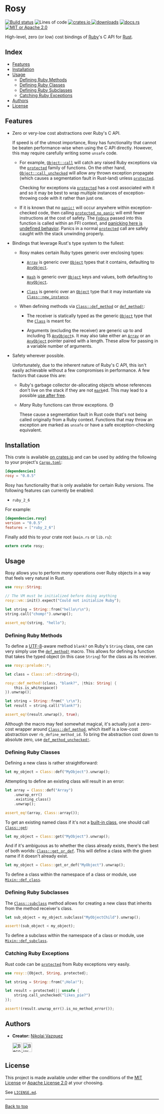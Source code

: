 # Rosy

[![Build status][travis-badge]][travis]
![Lines of code][loc-badge]
[![crates.io][crate-badge] ![downloads][dl-badge]][crate]
[![docs.rs][docs-badge]][docs]
[![MIT or Apache 2.0][license-badge]][license]

High-level, zero (or low) cost bindings of [Ruby]'s C API for [Rust].

## Index
- [Features](#features)
- [Installation](#installation)
- [Usage](#usage)
  - [Defining Ruby Methods](#defining-ruby-methods)
  - [Defining Ruby Classes](#defining-ruby-classes)
  - [Defining Ruby Subclasses](#defining-ruby-subclasses)
  - [Catching Ruby Exceptions](#catching-ruby-exceptions)
- [Authors](#authors)
- [License](#license)

## Features

- Zero or very-low cost abstractions over Ruby's C API.

  If speed is of the utmost importance, Rosy has functionality that cannot be
  beaten performance-wise when using the C API directly. However, this may
  require carefully writing some `unsafe` code.

  - For example, [`Object::call`] will catch any raised Ruby exceptions via
    the [`protected`] family of functions. On the other hand,
    [`Object::call_unchecked`] will allow any thrown exception propagate
    (which causes a segmentation fault in Rust-land) unless [`protected`].

    Checking for exceptions via [`protected`] has a cost associated
    with it and so it may be best to wrap multiple instances of
    exception-throwing code with it rather than just one.

  - If it is known that no [`panic!`] will occur anywhere within
    exception-checked code, then calling [`protected_no_panic`] will emit
    fewer instructions at the cost of safety. The [`FnOnce`] passed into this
    function is called within an FFI context, and [panicking here is undefined
    behavior][panic-ffi-ub]. Panics in a normal [`protected`] call are safely
    caught with the stack unwinding properly.

- Bindings that leverage Rust's type system to the fullest:

  - Rosy makes certain Ruby types generic over enclosing types:

    - [`Array`] is generic over [`Object`] types that it contains, defaulting to
      [`AnyObject`].

    - [`Hash`] is generic over [`Object`] keys and values, both defaulting to
      [`AnyObject`].

    - [`Class`] is generic over an [`Object`] type that it may instantiate via
      [`Class::new_instance`].

  - When defining methods via [`Class::def_method`] or [`def_method!`]:

    - The receiver is statically typed as the generic [`Object`] type that the
      [`Class`] is meant for.

    - Arguments (excluding the receiver) are generic up to and including 15
      [`AnyObject`]s. It may also take either an [`Array`] or an [`AnyObject`]
      pointer paired with a length. These allow for passing in a variable number
      of arguments.

- Safety wherever possible.

  Unfortunately, due to the inherent nature of Ruby's C API, this isn't easily
  achievable without a few compromises in performance. A few factors that cause
  this are:

  - Ruby's garbage collector de-allocating objects whose references don't live
    on the stack if they are not [`mark`]ed. This may lead to a possible [use
    after free].

  - _Many_ Ruby functions can throw exceptions. 😓

    These cause a segmentation fault in Rust code that's not being called
    originally from a Ruby context. Functions that may throw an exception are
    marked as `unsafe` or have a safe exception-checking equivalent.

## Installation

This crate is available [on crates.io][crate] and can be used by adding the
following to your project's [`Cargo.toml`]:

```toml
[dependencies]
rosy = "0.0.5"
```

Rosy has functionality that is only available for certain Ruby versions. The
following features can currently be enabled:

- `ruby_2_6`

For example:

```toml
[dependencies.rosy]
version = "0.0.5"
features = ["ruby_2_6"]
```

Finally add this to your crate root (`main.rs` or `lib.rs`):

```rust
extern crate rosy;
```

## Usage

Rosy allows you to perform _many_ operations over Ruby objects in a way that
feels very natural in Rust.

```rust
use rosy::String;

// The VM must be initialized before doing anything
rosy::vm::init().expect("Could not initialize Ruby");

let string = String::from("hello\r\n");
string.call("chomp!").unwrap();

assert_eq!(string, "hello");
```

### Defining Ruby Methods

To define a [UTF-8]-aware method `blank?` on Ruby's `String` class, one can very
simply use the [`def_method!`] macro. This allows for defining a function that
takes the typed object (in this case `String`) for the class as its receiver.

```rust
use rosy::prelude::*;

let class = Class::of::<String>();

rosy::def_method!(class, "blank?", |this: String| {
    this.is_whitespace()
}).unwrap();

let string = String::from(" \r\n");
let result = string.call("blank?");

assert_eq!(result.unwrap(), true);
```

Although the macro may feel somewhat magical, it's actually just a zero-cost
wrapper around [`Class::def_method`], which itself is a low-cost abstraction
over `rb_define_method_id`. To bring the abstraction cost down to absolute zero,
use [`def_method_unchecked!`].

### Defining Ruby Classes

Defining a new class is rather straightforward:

```rust
let my_object = Class::def("MyObject").unwrap();
```

Attempting to define an existing class will result in an error:

```rust
let array = Class::def("Array")
    .unwrap_err()
    .existing_class()
    .unwrap();

assert_eq!(array, Class::array());
```

To get an existing named class if it's not a
[built-in class](https://docs.rs/rosy/0.0.5/rosy/struct.Class.html#impl-1),
one should call [`Class::get`]:

```rust
let my_object = Class::get("MyObject").unwrap();
```

And if it's ambiguous as to whether the class already exists, there's the best
of both worlds: [`Class::get_or_def`]. This will define a class with the given
name if it doesn't already exist.

```rust
let my_object = Class::get_or_def("MyObject").unwrap();
```

To define a class within the namespace of a class or module, use
[`Mixin::def_class`].

### Defining Ruby Subclasses

The [`Class::subclass`] method allows for creating a new class that inherits
from the method receiver's class.

```rust
let sub_object = my_object.subclass("MyObjectChild").unwrap();

assert!(sub_object < my_object);
```

To define a subclass within the namespace of a class or module, use
[`Mixin::def_subclass`].

### Catching Ruby Exceptions

Rust code can be [`protected`] from Ruby exceptions very easily.

```rust
use rosy::{Object, String, protected};

let string = String::from("¡Hola!");

let result = protected(|| unsafe {
    string.call_unchecked("likes_pie?")
});

assert!(result.unwrap_err().is_no_method_error());
```

## Authors

- **Creator:** [Nikolai Vazquez](https://github.com/nvzqz)

  <a href="https://www.patreon.com/nvzqz" target="_blank" rel="noopener noreferrer">
    <img src="https://c5.patreon.com/external/logo/become_a_patron_button.png" alt="Become a Patron!" height="30">
  </a>
  <a href="https://www.paypal.me/nvzqz" target="_blank" rel="noopener noreferrer">
    <img src="https://buymecoffee.intm.org/img/button-paypal-white.png" alt="Buy me a coffee" height="30">
  </a>

## License

This project is made available under either the conditions of the
[MIT License](https://choosealicense.com/licenses/mit/) or
[Apache License 2.0](https://choosealicense.com/licenses/apache-2.0/)
at your choosing.

See [`LICENSE.md`][license].

----

[Back to top](#rosy)

[Ruby]:         https://www.ruby-lang.org
[Rust]:         https://www.rust-lang.org
[`Cargo.toml`]: https://doc.rust-lang.org/cargo/reference/manifest.html

[use after free]: https://cwe.mitre.org/data/definitions/416.html
[UTF-8]:          https://en.wikipedia.org/wiki/UTF-8
[panic-ffi-ub]:   https://doc.rust-lang.org/nomicon/ffi.html#ffi-and-panics

[travis]:        https://travis-ci.com/oceanpkg/rosy
[travis-badge]:  https://travis-ci.com/oceanpkg/rosy.svg?branch=master
[loc-badge]:     https://tokei.rs/b1/github/oceanpkg/rosy?category=code
[crate]:         https://crates.io/crates/rosy
[crate-badge]:   https://img.shields.io/crates/v/rosy.svg
[dl-badge]:      https://img.shields.io/crates/d/rosy.svg
[docs]:          https://docs.rs/rosy
[docs-badge]:    https://docs.rs/rosy/badge.svg
[license]:       https://github.com/oceanpkg/rosy/blob/master/LICENSE.md
[license-badge]: https://img.shields.io/badge/license-MIT%20or%20Apache%202.0-blue.svg

[`FnOnce`]: https://doc.rust-lang.org/std/ops/trait.FnOnce.html
[`panic!`]: https://doc.rust-lang.org/stable/std/macro.panic.html

[`AnyObject`]:              https://docs.rs/rosy/0.0.5/rosy/struct.AnyObject.html
[`Array`]:                  https://docs.rs/rosy/0.0.5/rosy/struct.Array.html
[`Class::def_method`]:      https://docs.rs/rosy/0.0.5/rosy/struct.Class.html#method.def_method
[`Class::get_or_def`]:      https://docs.rs/rosy/0.0.5/rosy/struct.Class.html#method.get_or_def
[`Class::get`]:             https://docs.rs/rosy/0.0.5/rosy/struct.Class.html#method.get
[`Class::new_instance`]:    https://docs.rs/rosy/0.0.5/rosy/struct.Class.html#method.new_instances
[`Class::subclass`]:        https://docs.rs/rosy/0.0.5/rosy/struct.Class.html#method.subclass
[`Class`]:                  https://docs.rs/rosy/0.0.5/rosy/struct.Class.html
[`def_method_unchecked!`]:  https://docs.rs/rosy/0.0.5/rosy/macro.def_method_unchecked.html
[`def_method!`]:            https://docs.rs/rosy/0.0.5/rosy/macro.def_method.html
[`Hash`]:                   https://docs.rs/rosy/0.0.5/rosy/struct.Hash.html
[`mark`]:                   https://docs.rs/rosy/0.0.5/rosy/gc/fn.mark.html
[`Mixin::def_class`]:       https://docs.rs/rosy/0.0.5/rosy/trait.Mixin.html#method.def_class
[`Mixin::def_subclass`]:    https://docs.rs/rosy/0.0.5/rosy/trait.Mixin.html#method.def_subclass
[`Object::call_unchecked`]: https://docs.rs/rosy/0.0.5/rosy/trait.Object.html#method.call_unchecked
[`Object::call`]:           https://docs.rs/rosy/0.0.5/rosy/trait.Object.html#method.call
[`Object`]:                 https://docs.rs/rosy/0.0.5/rosy/trait.Object.html
[`protected`]:              https://docs.rs/rosy/0.0.5/rosy/fn.protected.html
[`protected_no_panic`]:     https://docs.rs/rosy/0.0.5/rosy/fn.protected_no_panic.html
[`vm::init`]:               https://docs.rs/rosy/0.0.5/rosy/vm/fn.init.html
